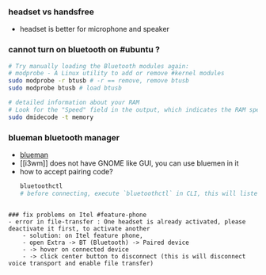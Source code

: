 ### headset vs handsfree
- headset is better for microphone and speaker

### cannot turn on bluetooth on #ubuntu  ?
```bash
# Try manually loading the Bluetooth modules again:
# modprobe - A Linux utility to add or remove #kernel modules
sudo modprobe -r btusb # -r == remove, remove btusb
sudo modprobe btusb # load btusb
```

```bash
# detailed information about your RAM
# Look for the "Speed" field in the output, which indicates the RAM speed in MT/s (megatransfers per second) or MHz.
sudo dmidecode -t memory
```

### blueman bluetooth manager
- [blueman](https://github.com/blueman-project/blueman)
- [[i3wm]] does not have GNOME like GUI, you can use bluemen in it
- how to accept pairing code?
	```bash
	bluetoothctl
	# before connecting, execute `bluetoothctl` in CLI, this will listen to requests -> upon request type `yes` in prompt to accept request
```

### fix problems on Itel #feature-phone
- error in file-transfer : One headset is already activated, please deactivate it first, to activate another
	- solution: on Itel feature phone, 
	- open Extra -> BT (Bluetooth) -> Paired device 
	- -> hover on connected device 
	- -> click center button to disconnect (this is will disconnect voice transport and enable file transfer)